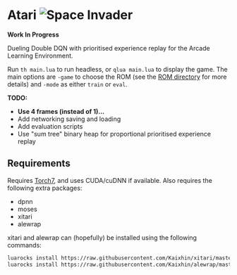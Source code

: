 # Atari ![Space Invader](http://www.rw-designer.com/cursor-view/74522.png)

**Work In Progress**

Dueling Double DQN with prioritised experience replay for the Arcade Learning Environment.

Run `th main.lua` to run headless, or `qlua main.lua` to display the game. The main options are `-game` to choose the ROM (see the [ROM directory](roms/README.md) for more details) and `-mode` as either `train` or `eval`.

**TODO:**

- **Use 4 frames (instead of 1)...**
- Add networking saving and loading
- Add evaluation scripts
- Use "sum tree" binary heap for proportional prioritised experience replay

## Requirements

Requires [Torch7](http://torch.ch/), and uses CUDA/cuDNN if available. Also requires the following extra packages:

- dpnn
- moses
- xitari
- alewrap

xitari and alewrap can (hopefully) be installed using the following commands:

```sh
luarocks install https://raw.githubusercontent.com/Kaixhin/xitari/master/xitari-0-0.rockspec
luarocks install https://raw.githubusercontent.com/Kaixhin/alewrap/master/alewrap-0-0.rockspec
```
